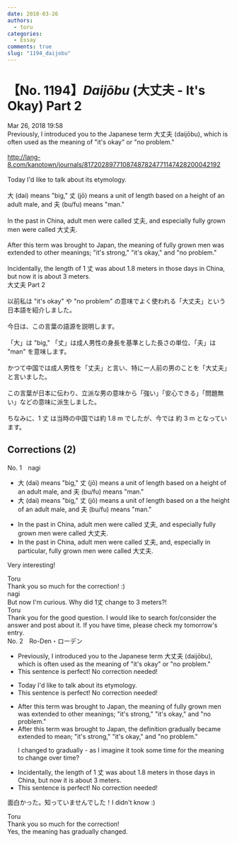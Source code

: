```yaml
---
date: 2018-03-26
authors:
  - toru
categories:
  - Essay
comments: true
slug: "1194_daijobu"
---
```


# 【No. 1194】<strong><em>Daijōbu</strong></em> (大丈夫 - It's Okay) Part 2
<div class="date">Mar 26, 2018 19:58</div>
<div id="post"><div id="body_show_ori">
Previously, I introduced you to the Japanese term 大丈夫 (daijōbu), which is often used as the meaning of "it's okay" or "no problem."<br/><br/><a href="http://lang-8.com/kanotown/journals/81720289771087487824771147428200042192" target="_blank">http://lang-8.com/kanotown/journals/81720289771087487824771147428200042192</a><br/><br/>Today I'd like to talk about its etymology.<br/><br/>大 (dai) means "big," 丈 (jō) means a unit of length based on a height of an adult male, and 夫 (bu/fu) means "man."<br/><br/>In the past in China, adult men were called 丈夫, and especially fully grown men were called 大丈夫.<br/><br/>After this term was brought to Japan, the meaning of fully grown men was extended to other meanings; "it's strong," "it's okay," and "no problem."<br/><br/>Incidentally, the length of 1 丈 was about 1.8 meters in those days in China, but now it is about 3 meters.
</div></div>

<!-- more -->

<div id="post_ja"><div id="body_show_mo">
大丈夫 Part 2<br/><br/>以前私は "it's okay" や "no problem" の意味でよく使われる「大丈夫」という日本語を紹介しました。<br/><br/>今日は、この言葉の語源を説明します。<br/><br/>「大」は "big," 「丈」は成人男性の身長を基準とした長さの単位、「夫」は "man" を意味します。<br/><br/>かつて中国では成人男性を「丈夫」と言い、特に一人前の男のことを「大丈夫」と言いました。<br/><br/>この言葉が日本に伝わり、立派な男の意味から「強い」「安心できる」「問題無い」などの意味に派生しました。<br/><br/>ちなみに、1 丈 は当時の中国では約 1.8 m でしたが、今では 約 3 m となっています。
</div></div>

## Corrections (2)
<div id="block"><div class="first_name"> No. 1　<span class="just_name">nagi</span></div><div id="block2">
<ul class="correction_field">
<li class="incorrect">大 (dai) means "big," 丈 (jō) means a unit of length based on a height of an adult male, and 夫 (bu/fu) means "man."</li>
<li class="corrected correct">
大 (dai) means "big," 丈 (jō) means a unit of length based on <span class="sline">a</span> <span class="f_blue"><span class="f_bold">the</span></span> height of an adult male, and 夫 (bu/fu) means "man."
</li>
</ul>
<ul class="correction_field">
<li class="incorrect">In the past in China, adult men were called 丈夫, and especially fully grown men were called 大丈夫.</li>
<li class="corrected correct">
In the past in China, adult men were called 丈夫, and<span class="f_blue"><span class="f_bold">,</span></span> <span class="sline">especially</span><span class="f_blue"><span class="f_bold"> in particular, </span></span>fully grown men were called 大丈夫.
</li>
</ul>
<p class="comment_small">
 Very interesting!
</p>

</div><div class="name"><span class="just_name">Toru</span><br>
Thank you so much for the correction! :)
</div>
<div class="name"><span class="just_name">nagi</span><br>
But now I'm curious. Why did 1丈 change to 3 meters?!
</div>
<div class="name"><span class="just_name">Toru</span><br>
Thank you for the good question. I would like to search for/consider the answer and post about it. If you have time, please check my tomorrow's entry.
</div>
</div>
<div id="block"><div class="first_name"> No. 2　<span class="just_name">Ro-Den・ローデン</span></div><div id="block2">
<ul class="correction_field">
<li class="incorrect">Previously, I introduced you to the Japanese term 大丈夫 (daijōbu), which is often used as the meaning of "it's okay" or "no problem."</li>
<li class="corrected perfect">This sentence is perfect! No correction needed!</li>
</ul>
<ul class="correction_field">
<li class="incorrect">Today I'd like to talk about its etymology.</li>
<li class="corrected perfect">This sentence is perfect! No correction needed!</li>
</ul>
<ul class="correction_field">
<li class="incorrect">After this term was brought to Japan, the meaning of fully grown men was extended to other meanings; "it's strong," "it's okay," and "no problem."</li>
<li class="corrected correct">
After this term was brought to Japan, the definition gradually became extended to mean; "it's strong," "it's okay," and "no problem."
<p class="correction_comment">I changed to gradually - as I imagine it took some time for the meaning to change over time?</p>
</li>
</ul>
<ul class="correction_field">
<li class="incorrect">Incidentally, the length of 1 丈 was about 1.8 meters in those days in China, but now it is about 3 meters.</li>
<li class="corrected perfect">This sentence is perfect! No correction needed!</li>
</ul>
<p class="comment_small">
 面白かった。知っていませんでした！I didn't know :)
</p>

</div><div class="name"><span class="just_name">Toru</span><br>
Thank you so much for the correction!<br/>Yes, the meaning has gradually changed.
</div>
</div>
